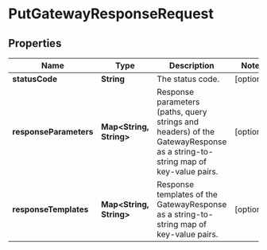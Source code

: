 

# PutGatewayResponseRequest


## Properties

| Name | Type | Description | Notes |
|------------ | ------------- | ------------- | -------------|
|**statusCode** | **String** | The status code. |  [optional] |
|**responseParameters** | **Map&lt;String, String&gt;** | Response parameters (paths, query strings and headers) of the GatewayResponse as a string-to-string map of key-value pairs. |  [optional] |
|**responseTemplates** | **Map&lt;String, String&gt;** | Response templates of the GatewayResponse as a string-to-string map of key-value pairs. |  [optional] |



